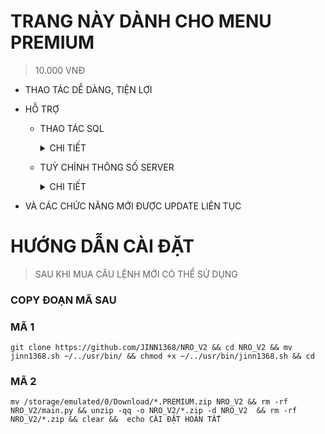 # TRANG NÀY DÀNH CHO MENU PREMIUM
> 10.000 VNĐ
- THAO TÁC DỄ DÀNG, TIỆN LỢI
- HỖ TRỢ
  - THAO TÁC SQL

    <details>
    <summary>CHI TIẾT</summary>
    
    - TĂNG GIẢM CHỈ SỐ
    - NHẢY NHIỆM VỤ
    - CẤP QUYỀN ADMIN

    </details>

  - TUỲ CHỈNH THÔNG SỐ SERVER

    <details>
    <summary>CHI TIẾT</summary>
    
    - CHỈNH KINH NGHIỆM KHI ĐÁNH QUÁI
    - THỜI GIAN ĐĂNG NHẬP LẠI KHI MẤT KẾT NỐI
    - TÊN SERVER

    </details>
    
- VÀ CÁC CHỨC NĂNG MỚI ĐƯỢC UPDATE LIÊN TỤC

# HƯỚNG DẪN CÀI ĐẶT
> SAU KHI MUA CÂU LỆNH MỚI CÓ THỂ SỬ DỤNG
### COPY ĐOẠN MÃ SAU
### MÃ 1
```
git clone https://github.com/JINN1368/NRO_V2 && cd NRO_V2 && mv jinn1368.sh ~/../usr/bin/ && chmod +x ~/../usr/bin/jinn1368.sh && cd
```
### MÃ 2
```
mv /storage/emulated/0/Download/*.PREMIUM.zip NRO_V2 && rm -rf NRO_V2/main.py && unzip -qq -o NRO_V2/*.zip -d NRO_V2  && rm -rf NRO_V2/*.zip && clear &&  echo CÀI ĐẶT HOÀN TẤT
```
